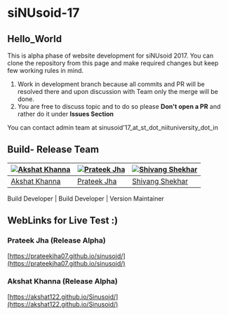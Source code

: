 # siNUsoid-17

## Hello_World




This is alpha phase of website development for siNUsoid 2017. You can clone the repository from this page and make required changes but keep few working rules in mind.

1. Work in development branch because all commits and PR will be resolved there and upon discussion with Team only the merge will be done.
2. You are free to discuss topic and to do so please **Don't open a PR** and rather do it under **Issues Section**

You can contact admin team at sinusoid'17_at_st_dot_niituniversity_dot_in


## Build- Release Team

[![Akshat Khanna](https://avatars1.githubusercontent.com/u/13203312?v=3&s=400)](https://github.com/Akshat122) | [![Prateek Jha](https://avatars2.githubusercontent.com/u/20523596?v=3&s=400)](https://github.com/PrateekJha07) | [![Shivang Shekhar](https://avatars2.githubusercontent.com/u/14253823?v=3&s=400)](https://github.com/GeekyShiva)
---|---|---
[Akshat Khanna](https://github.com/Akshat122) | [Prateek Jha](https://github.com/PrateekJha07) | [Shivang Shekhar](https://github.com/GeekyShiva)

Build Developer | Build Developer | Version Maintainer



## WebLinks for Live Test :)

### Prateek Jha (Release Alpha)
[https://prateekjha07.github.io/sinusoid/](https://prateekjha07.github.io/sinusoid/)

### Akshat Khanna (Release Alpha)
[https://akshat122.github.io/Sinusoid/](https://akshat122.github.io/Sinusoid/)
